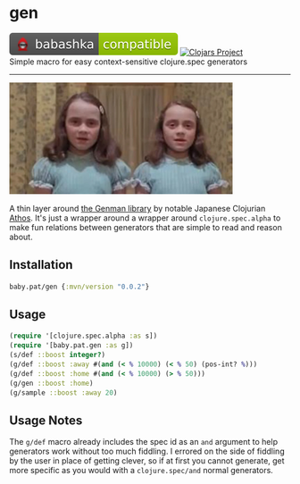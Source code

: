 # gen

[![bb compatible](https://raw.githubusercontent.com/babashka/babashka/master/logo/badge.svg)](https://babashka.org)
[![Clojars Project](https://img.shields.io/clojars/v/baby.pat/gen.svg)](https://clojars.org/baby.pat/gen)   
Simple macro for easy context-sensitive clojure.spec generators

___
[<img src="resources/twins.png" alt="fw" width="400px">](https://gen.pat.baby)
   
A thin layer around [the Genman library](https://github.com/athos/genman) by notable Japanese Clojurian [Athos](https://athos.github.io/). It's just a wrapper around a wrapper around `clojure.spec.alpha` to make fun relations between generators that are simple to read and reason about.

## Installation

```clojure
baby.pat/gen {:mvn/version "0.0.2"}
```
## Usage

```clojure
(require '[clojure.spec.alpha :as s])
(require '[baby.pat.gen :as g])
(s/def ::boost integer?)
(g/def ::boost :away #(and (< % 10000) (< % 50) (pos-int? %)))
(g/def ::boost :home #(and (< % 10000) (> % 50)))
(g/gen ::boost :home)
(g/sample ::boost :away 20)
```
## Usage Notes
The `g/def` macro already includes the spec id as an `and` argument to help generators work without too much fiddling. I errored on the side of fiddling by the user in place of getting clever, so if at first you cannot generate, get more specific as you would with a `clojure.spec/and` normal generators.
